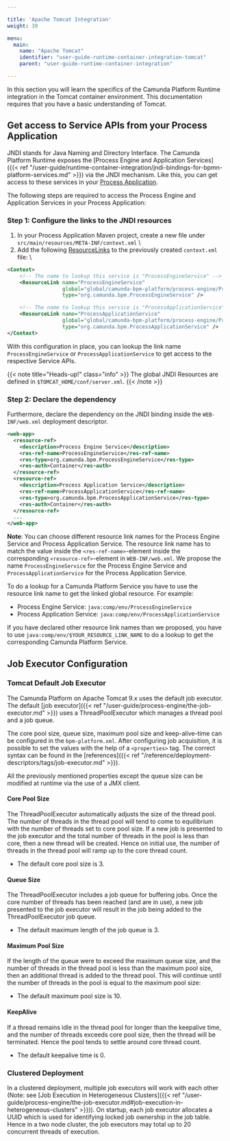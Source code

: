 ```yaml
---

title: 'Apache Tomcat Integration'
weight: 30

menu:
  main:
    name: "Apache Tomcat"
    identifier: "user-guide-runtime-container-integration-tomcat"
    parent: "user-guide-runtime-container-integration"

---
```


In this section you will learn the specifics of the Camunda Platform Runtime integration in the Tomcat container environment.
This documentation requires that you have a basic understanding of Tomcat.

## Get access to Service APIs from your Process Application

JNDI stands for Java Naming and Directory Interface. The Camunda Platform Runtime exposes the [Process Engine and Application Services]({{< ref "/user-guide/runtime-container-integration/jndi-bindings-for-bpmn-platform-services.md" >}}) via the JNDI mechanism.
Like this, you can get access to these services in your [Process Application]().

The following steps are required to access the Process Engine and Application Services in your Process Application:

### Step 1: Configure the links to the JNDI resources

1. In your Process Application Maven project, create a new file under `src/main/resources/META-INF/context.xml` \
2. Add the following [ResourceLinks](http://tomcat.apache.org/tomcat-9.0-doc/config/context.html#Resource_Links) to the previously created `context.xml` file: \
  ```xml
  <Context>
      <!-- The name to lookup this service is "ProcessEngineService" -->
      <ResourceLink name="ProcessEngineService"
                    global="global/camunda-bpm-platform/process-engine/ProcessEngineService!org.camunda.bpm.ProcessEngineService"
                    type="org.camunda.bpm.ProcessEngineService" />

      <!-- The name to lookup this service is "ProcessApplicationService" -->
      <ResourceLink name="ProcessApplicationService"
                    global="global/camunda-bpm-platform/process-engine/ProcessApplicationService!org.camunda.bpm.ProcessApplicationService"
                    type="org.camunda.bpm.ProcessApplicationService" />
  </Context>
  ```

With this configuration in place, you can lookup the link name `ProcessEngineService` or `ProcessApplicationService` to get access to the respective Service APIs.

{{< note title="Heads-up!" class="info" >}}
The global JNDI Resources are defined in `$TOMCAT_HOME/conf/server.xml`.
{{< /note >}}

### Step 2: Declare the dependency 

Furthermore, declare the dependency on the JNDI binding inside the `WEB-INF/web.xml` deployment descriptor.

```xml
<web-app>
  <resource-ref>
    <description>Process Engine Service</description>
    <res-ref-name>ProcessEngineService</res-ref-name>
    <res-type>org.camunda.bpm.ProcessEngineService</res-type>
    <res-auth>Container</res-auth>
  </resource-ref>
  <resource-ref>
    <description>Process Application Service</description>
    <res-ref-name>ProcessApplicationService</res-ref-name>
    <res-type>org.camunda.bpm.ProcessApplicationService</res-type>
    <res-auth>Container</res-auth>
  </resource-ref>
  ...
</web-app>
```

**Note**: You can choose different resource link names for the Process Engine Service and Process Application Service. The resource link name has to match the value inside the `<res-ref-name>`-element inside the corresponding `<resource-ref>`-element in `WEB-INF/web.xml`. We propose the name `ProcessEngineService` for the Process Engine Service and `ProcessApplicationService` for the Process Application Service.

To do a lookup for a Camunda Platform Service you have to use the resource link name to get the linked global resource. For example:

* Process Engine Service: `java:comp/env/ProcessEngineService`
* Process Application Service: `java:comp/env/ProcessApplicationService`

If you have declared other resource link names than we proposed, you have to use `java:comp/env/$YOUR_RESOURCE_LINK_NAME` to do a lookup to get the corresponding Camunda Platform Service.


## Job Executor Configuration

### Tomcat Default Job Executor

The Camunda Platform on Apache Tomcat 9.x uses the default job executor. The default [job executor]({{< ref "/user-guide/process-engine/the-job-executor.md" >}}) uses a ThreadPoolExecutor which manages a thread
pool and a job queue.

The core pool size, queue size, maximum pool size and keep-alive-time can be configured in the `bpm-platform.xml`.
After configuring job acquisition, it is possible to set the values with the help of a `<properties>`
tag. The correct syntax can be found in the [references]({{< ref "/reference/deployment-descriptors/tags/job-executor.md" >}}).

All the previously mentioned properties except the queue size can be modified at runtime via the use of a JMX client.


#### Core Pool Size

The ThreadPoolExecutor automatically adjusts the size of the thread pool. The number of threads in
the thread pool will tend to come to equilibrium with the number of threads set to core pool size.
If a new job is presented to the job executor and the total number of threads in the pool is less
than core, then a new thread will be created. Hence on initial use, the number of threads in the
thread pool will ramp up to the core thread count.

* The default core pool size is 3.


#### Queue Size

The ThreadPoolExecutor includes a job queue for buffering jobs. Once the core number of threads has
been reached (and are in use), a new job presented to the job executor will result in the job being
added to the ThreadPoolExecutor job queue.

* The default maximum length of the job queue is 3.


#### Maximum Pool Size

If the length of the queue were to exceed the maximum queue size, and the number of threads in the
thread pool is less than the maximum pool size, then an additional thread is added to the thread
pool. This will continue until the number of threads in the pool is equal to the maximum pool size:

* The default maximum pool size is 10.


#### KeepAlive

If a thread remains idle in the thread pool for longer than the keepalive time, and the number of
threads exceeds core pool size, then the thread will be terminated. Hence the pool tends to settle
around core thread count.

* The default keepalive time is 0.


### Clustered Deployment

In a clustered deployment, multiple job executors will work with each other (Note: see [Job
Execution in Heterogeneous
Clusters]({{< ref "/user-guide/process-engine/the-job-executor.md#job-execution-in-heterogeneous-clusters" >}})).
On startup, each job executor allocates a UUID which is used for identifying locked job ownership in the job
table.  Hence in a two node cluster, the job executors may total up to 20 concurrent threads of
execution.
